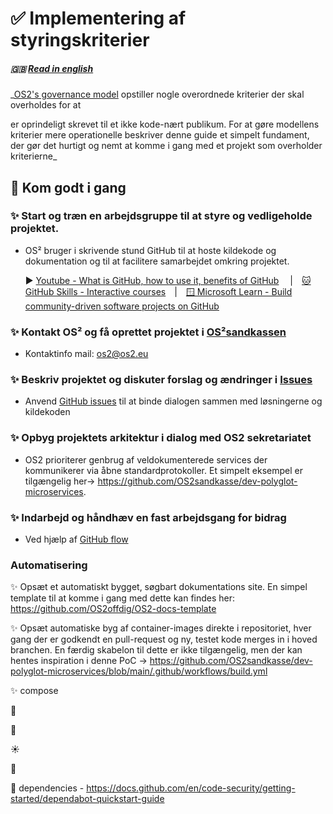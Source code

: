 # ✅ Implementering af styringskriterier

##### 🇬🇧 [Read in english](../docs/governance_implementation_advice_en.md)

_[OS2's governance model](https://www.os2.eu/governancemodellen) opstiller nogle overordnede kriterier der skal overholdes for at  

er oprindeligt skrevet til et ikke kode-nært publikum. For at gøre modellens kriterier mere operationelle beskriver denne guide et simpelt fundament, der gør det hurtigt og nemt at komme i gang med et projekt som overholder kriterierne_

## 🚀 Kom godt i gang

### ✨  Start og træn en arbejdsgruppe til at styre og vedligeholde projektet.
* OS² bruger i skrivende stund GitHub til at hoste kildekode og dokumentation og til at facilitere samarbejdet omkring projektet. 

    ▶️ [Youtube - What is GitHub, how to use it, benefits of GitHub](https://www.youtube.com/watch?v=BUE2LaSzijM)  | [🐱 GitHub Skills - Interactive courses](https://skills.github.com/) | [🪟 Microsoft Learn - Build community-driven software projects on GitHub](https://learn.microsoft.com/da-dk/training/paths/build-community-driven-projects-github/)

### ✨  Kontakt OS² og få oprettet projektet i [OS²sandkassen](https://github.com/OS2sandbox)
- Kontaktinfo mail: os2@os2.eu

### ✨  Beskriv projektet og diskuter forslag og ændringer i [Issues](https://docs.github.com/en/issues/tracking-your-work-with-issues)
- Anvend [GitHub issues](https://docs.github.com/en/issues/tracking-your-work-with-issues) til at binde dialogen sammen med løsningerne og kildekoden

### ✨  Opbyg projektets arkitektur i dialog med OS2 sekretariatet
* OS2 prioriterer genbrug af veldokumenterede services der kommunikerer via åbne standardprotokoller. Et simpelt eksempel er tilgængelig her-> https://github.com/OS2sandkasse/dev-polyglot-microservices.

### ✨  Indarbejd og håndhæv en fast arbejdsgang for bidrag
-  Ved hjælp af [GitHub flow](https://docs.github.com/en/get-started/using-github/github-flow)


### Automatisering

✨  Opsæt et automatiskt bygget, søgbart dokumentations site. En simpel template til at komme i gang med dette kan findes her: https://github.com/OS2offdig/OS2-docs-template


✨  Opsæt automatiske byg af container-images direkte i repositoriet, hver gang der er godkendt en pull-request og ny, testet kode merges in i hoved branchen. En færdig skabelon til dette er ikke tilgængelig, men der kan hentes inspiration i denne PoC -> https://github.com/OS2sandkasse/dev-polyglot-microservices/blob/main/.github/workflows/build.yml

✨ compose

💫

🌼

☀️

🔆

🌟 dependencies - https://docs.github.com/en/code-security/getting-started/dependabot-quickstart-guide

